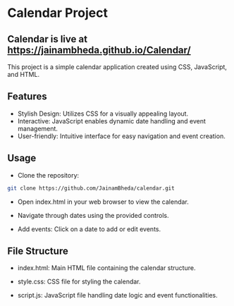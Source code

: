
# Calendar Project
## Calendar is live at https://jainambheda.github.io/Calendar/

This project is a simple calendar application created using CSS, JavaScript, and HTML.

## Features

- Stylish Design: Utilizes CSS for a visually appealing layout.
- Interactive: JavaScript enables dynamic date handling and event management.
- User-friendly: Intuitive interface for easy navigation and event creation.

## Usage

- Clone the repository:

```bash
git clone https://github.com/JainamBheda/calendar.git
```
- Open index.html in your web browser to view the calendar.

- Navigate through dates using the provided controls.

- Add events: Click on a date to add or edit events.

## File Structure

- index.html: Main HTML file containing the calendar structure.

- style.css: CSS file for styling the calendar.

- script.js: JavaScript file handling date logic and event functionalities.

